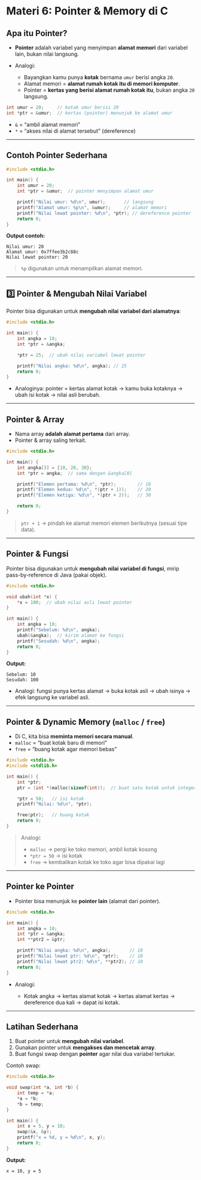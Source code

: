 # Materi 6: Pointer & Memory di C

## Apa itu Pointer?

* **Pointer** adalah variabel yang menyimpan **alamat memori** dari variabel lain, bukan nilai langsung.
* Analogi:

  * Bayangkan kamu punya **kotak** bernama `umur` berisi angka `20`.
  * Alamat memori = **alamat rumah kotak itu di memori komputer**.
  * Pointer = **kertas yang berisi alamat rumah kotak itu**, bukan angka `20` langsung.

```c
int umur = 20;     // kotak umur berisi 20
int *ptr = &umur;  // kertas (pointer) menunjuk ke alamat umur
```

* `&` = “ambil alamat memori”
* `*` = “akses nilai di alamat tersebut” (dereference)

---

## Contoh Pointer Sederhana

```c
#include <stdio.h>

int main() {
    int umur = 20;
    int *ptr = &umur;  // pointer menyimpan alamat umur

    printf("Nilai umur: %d\n", umur);       // langsung
    printf("Alamat umur: %p\n", &umur);     // alamat memori
    printf("Nilai lewat pointer: %d\n", *ptr); // dereference pointer
    return 0;
}
```

**Output contoh:**

```
Nilai umur: 20
Alamat umur: 0x7ffee3b2c88c
Nilai lewat pointer: 20
```

> `%p` digunakan untuk menampilkan alamat memori.

---

## 3️⃣ Pointer & Mengubah Nilai Variabel

Pointer bisa digunakan untuk **mengubah nilai variabel dari alamatnya**:

```c
#include <stdio.h>

int main() {
    int angka = 10;
    int *ptr = &angka;

    *ptr = 25;  // ubah nilai variabel lewat pointer

    printf("Nilai angka: %d\n", angka); // 25
    return 0;
}
```

* Analoginya: pointer = kertas alamat kotak → kamu buka kotaknya → ubah isi kotak → nilai asli berubah.

---

## Pointer & Array

* Nama array **adalah alamat pertama** dari array.
* Pointer & array saling terkait.

```c
#include <stdio.h>

int main() {
    int angka[3] = {10, 20, 30};
    int *ptr = angka;  // sama dengan &angka[0]

    printf("Elemen pertama: %d\n", *ptr);        // 10
    printf("Elemen kedua: %d\n", *(ptr + 1));    // 20
    printf("Elemen ketiga: %d\n", *(ptr + 2));   // 30

    return 0;
}
```

> `ptr + 1` → pindah ke alamat memori elemen berikutnya (sesuai tipe data).

---

## Pointer & Fungsi

Pointer bisa digunakan untuk **mengubah nilai variabel di fungsi**, mirip pass-by-reference di Java (pakai objek).

```c
#include <stdio.h>

void ubah(int *x) {
    *x = 100;  // ubah nilai asli lewat pointer
}

int main() {
    int angka = 10;
    printf("Sebelum: %d\n", angka);
    ubah(&angka);  // kirim alamat ke fungsi
    printf("Sesudah: %d\n", angka);
    return 0;
}
```

**Output:**

```
Sebelum: 10
Sesudah: 100
```

* Analogi: fungsi punya kertas alamat → buka kotak asli → ubah isinya → efek langsung ke variabel asli.

---

## Pointer & Dynamic Memory (`malloc` / `free`)

* Di C, kita bisa **meminta memori secara manual**.
* `malloc` = “buat kotak baru di memori”
* `free` = “buang kotak agar memori bebas”

```c
#include <stdio.h>
#include <stdlib.h>

int main() {
    int *ptr;
    ptr = (int *)malloc(sizeof(int));  // buat satu kotak untuk integer

    *ptr = 50;   // isi kotak
    printf("Nilai: %d\n", *ptr);

    free(ptr);   // buang kotak
    return 0;
}
```

> Analogi:
>
> * `malloc` → pergi ke toko memori, ambil kotak kosong
> * `*ptr = 50` → isi kotak
> * `free` → kembalikan kotak ke toko agar bisa dipakai lagi

---

## Pointer ke Pointer

* Pointer bisa menunjuk ke **pointer lain** (alamat dari pointer).

```c
#include <stdio.h>

int main() {
    int angka = 10;
    int *ptr = &angka;
    int **ptr2 = &ptr;

    printf("Nilai angka: %d\n", angka);       // 10
    printf("Nilai lewat ptr: %d\n", *ptr);    // 10
    printf("Nilai lewat ptr2: %d\n", **ptr2); // 10
    return 0;
}
```

* Analogi:

  * Kotak angka → kertas alamat kotak → kertas alamat kertas → dereference dua kali → dapat isi kotak.

---

## Latihan Sederhana

1. Buat pointer untuk **mengubah nilai variabel**.
2. Gunakan pointer untuk **mengakses dan mencetak array**.
3. Buat fungsi swap dengan **pointer** agar nilai dua variabel tertukar.

Contoh swap:

```c
#include <stdio.h>

void swap(int *a, int *b) {
    int temp = *a;
    *a = *b;
    *b = temp;
}

int main() {
    int x = 5, y = 10;
    swap(&x, &y);
    printf("x = %d, y = %d\n", x, y);
    return 0;
}
```

**Output:**

```
x = 10, y = 5
```


